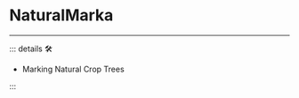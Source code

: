 # NaturalMarka

---

<!-- =================================================== -->
<!-- =================================================== -->
<!-- =================================================== -->
<!-- =================================================== -->
<!-- =================================================== -->
::: details 🛠

- Marking Natural Crop Trees

:::
